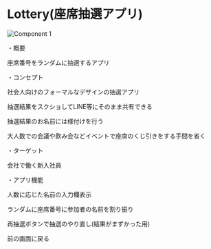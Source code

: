 # Lottery(座席抽選アプリ)
![Component 1](https://github.com/LeonAkai/Lottery/assets/107756439/3313ddec-1200-47b9-85c2-96838de99a7d)

・概要

座席番号をランダムに抽選するアプリ



・コンセプト

社会人向けのフォーマルなデザインの抽選アプリ

抽選結果をスクショしてLINE等にそのまま共有できる

抽選結果のお名前には様付けを行う

大人数での会議や飲み会などイベントで座席のくじ引きをする手間を省く



・ターゲット

会社で働く新入社員



・アプリ機能

人数に応じた名前の入力欄表示

ランダムに座席番号に参加者の名前を割り振り

再抽選ボタンで抽選のやり直し(結果がまずかった用)

前の画面に戻る
